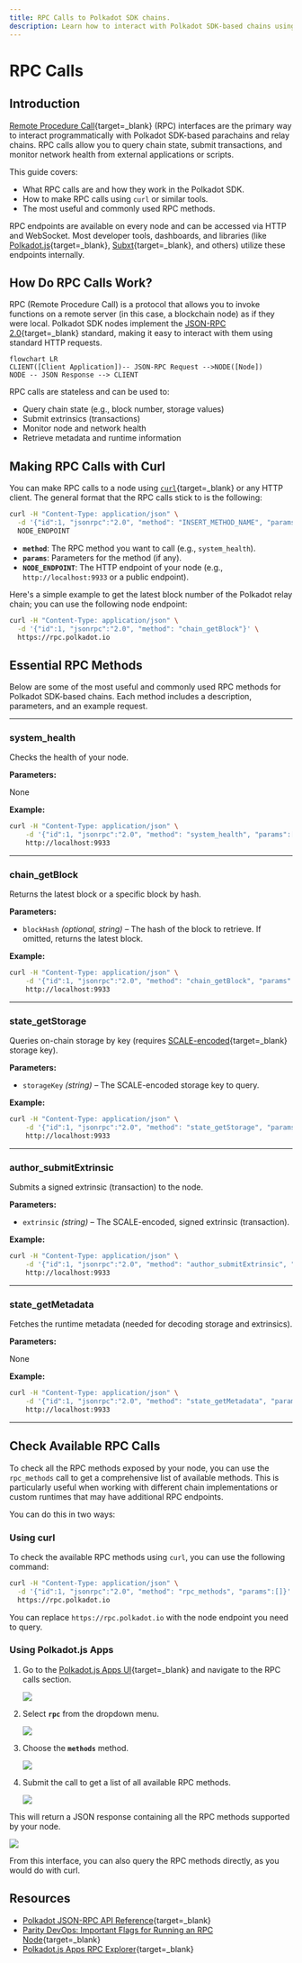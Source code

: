 ```yaml
---
title: RPC Calls to Polkadot SDK chains.
description: Learn how to interact with Polkadot SDK-based chains using RPC calls. This guide covers essential methods and usage via curl.
---
```


# RPC Calls

## Introduction

[Remote Procedure Call](https://en.wikipedia.org/wiki/Remote_procedure_call){target=\_blank} (RPC) interfaces are the primary way to interact programmatically with Polkadot SDK-based parachains and relay chains. RPC calls allow you to query chain state, submit transactions, and monitor network health from external applications or scripts.

This guide covers:

- What RPC calls are and how they work in the Polkadot SDK.
- How to make RPC calls using `curl` or similar tools.
- The most useful and commonly used RPC methods.

RPC endpoints are available on every node and can be accessed via HTTP and WebSocket. Most developer tools, dashboards, and libraries (like [Polkadot.js](/develop/toolkit/api-libraries/polkadot-js-api){target=\_blank}, [Subxt](/develop/toolkit/api-libraries/subxt){target=\_blank}, and others) utilize these endpoints internally.

## How Do RPC Calls Work?

RPC (Remote Procedure Call) is a protocol that allows you to invoke functions on a remote server (in this case, a blockchain node) as if they were local. Polkadot SDK nodes implement the [JSON-RPC 2.0](https://www.jsonrpc.org/specification){target=\_blank} standard, making it easy to interact with them using standard HTTP requests.

```mermaid
flowchart LR
CLIENT([Client Application])-- JSON-RPC Request -->NODE([Node])
NODE -- JSON Response --> CLIENT
```

RPC calls are stateless and can be used to:

- Query chain state (e.g., block number, storage values)
- Submit extrinsics (transactions)
- Monitor node and network health
- Retrieve metadata and runtime information

## Making RPC Calls with Curl

You can make RPC calls to a node using [`curl`](https://curl.se/){target=\_blank} or any HTTP client. The general format that the RPC calls stick to is the following:

```bash
curl -H "Content-Type: application/json" \
  -d '{"id":1, "jsonrpc":"2.0", "method": "INSERT_METHOD_NAME", "params": [INSERT_PARAMS]}' \
  NODE_ENDPOINT
```

- **`method`**: The RPC method you want to call (e.g., `system_health`).
- **`params`**: Parameters for the method (if any).
- **`NODE_ENDPOINT`**: The HTTP endpoint of your node (e.g., `http://localhost:9933` or a public endpoint).

Here's a simple example to get the latest block number of the Polkadot relay chain; you can use the following node endpoint:

```bash
curl -H "Content-Type: application/json" \
  -d '{"id":1, "jsonrpc":"2.0", "method": "chain_getBlock"}' \
  https://rpc.polkadot.io
```

## Essential RPC Methods

Below are some of the most useful and commonly used RPC methods for Polkadot SDK-based chains. Each method includes a description, parameters, and an example request.

---

### system_health

Checks the health of your node.

**Parameters:**

None

**Example:**

```bash title="system_health"
curl -H "Content-Type: application/json" \
    -d '{"id":1, "jsonrpc":"2.0", "method": "system_health", "params":[]}' \
    http://localhost:9933
```

---

### chain_getBlock

Returns the latest block or a specific block by hash.

**Parameters:**

- `blockHash` *(optional, string)* – The hash of the block to retrieve. If omitted, returns the latest block.

**Example:**

```bash title="chain_getBlock"
curl -H "Content-Type: application/json" \
    -d '{"id":1, "jsonrpc":"2.0", "method": "chain_getBlock", "params":[]}' \
    http://localhost:9933
```

---

### state_getStorage

Queries on-chain storage by key (requires [SCALE-encoded](/polkadot-protocol/parachain-basics/data-encoding){target=_blank} storage key).

**Parameters:**

- `storageKey` *(string)* – The SCALE-encoded storage key to query.

**Example:**

```bash title="state_getStorage"
curl -H "Content-Type: application/json" \
    -d '{"id":1, "jsonrpc":"2.0", "method": "state_getStorage", "params":["0x..."]}' \
    http://localhost:9933
```

---

### author_submitExtrinsic

Submits a signed extrinsic (transaction) to the node.

**Parameters:**

- `extrinsic` *(string)* – The SCALE-encoded, signed extrinsic (transaction).

**Example:**

```bash title="author_submitExtrinsic"
curl -H "Content-Type: application/json" \
    -d '{"id":1, "jsonrpc":"2.0", "method": "author_submitExtrinsic", "params":["0x..."]}' \
    http://localhost:9933
```

---

### state_getMetadata

Fetches the runtime metadata (needed for decoding storage and extrinsics).

**Parameters:**

None

**Example:**

```bash title="state_getMetadata"
curl -H "Content-Type: application/json" \
    -d '{"id":1, "jsonrpc":"2.0", "method": "state_getMetadata", "params":[]}' \
    http://localhost:9933
```

---

## Check Available RPC Calls

To check all the RPC methods exposed by your node, you can use the `rpc_methods` call to get a comprehensive list of available methods. This is particularly useful when working with different chain implementations or custom runtimes that may have additional RPC endpoints.

You can do this in two ways:

### Using curl

To check the available RPC methods using `curl`, you can use the following command:

```bash
curl -H "Content-Type: application/json" \
  -d '{"id":1, "jsonrpc":"2.0", "method": "rpc_methods", "params":[]}' \
  https://rpc.polkadot.io
```

You can replace `https://rpc.polkadot.io` with the node endpoint you need to query.

### Using Polkadot.js Apps

1. Go to the [Polkadot.js Apps UI](https://polkadot.js.org/apps){target=\_blank} and navigate to the RPC calls section.

    ![](/images/develop/toolkit/parachains/rpc-calls/rpc-calls-01.webp)

2. Select **`rpc`** from the dropdown menu.

    ![](/images/develop/toolkit/parachains/rpc-calls/rpc-calls-02.webp)

3. Choose the **`methods`** method.

    ![](/images/develop/toolkit/parachains/rpc-calls/rpc-calls-03.webp)

4. Submit the call to get a list of all available RPC methods.

    ![](/images/develop/toolkit/parachains/rpc-calls/rpc-calls-04.webp)

This will return a JSON response containing all the RPC methods supported by your node.

![](/images/develop/toolkit/parachains/rpc-calls/rpc-calls-05.webp)

From this interface, you can also query the RPC methods directly, as you would do with curl.

## Resources

- [Polkadot JSON-RPC API Reference](https://polkadot.js.org/docs/substrate/rpc/){target=\_blank}
- [Parity DevOps: Important Flags for Running an RPC Node](https://paritytech.github.io/devops-guide/guides/rpc_index.html?#important-flags-for-running-an-rpc-node){target=\_blank}
- [Polkadot.js Apps RPC Explorer](https://polkadot.js.org/apps/#/rpc){target=\_blank}
